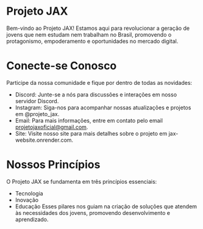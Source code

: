 # Projeto JAX

Bem-vindo ao Projeto JAX! Estamos aqui para revolucionar a geração de jovens que nem estudam nem trabalham no Brasil, promovendo o protagonismo, empoderamento e oportunidades no mercado digital.

# Conecte-se Conosco
Participe da nossa comunidade e fique por dentro de todas as novidades:

- Discord: Junte-se a nós para discussões e interações em nosso servidor Discord.
- Instagram: Siga-nos para acompanhar nossas atualizações e projetos em @projeto_jax.
- Email: Para mais informações, entre em contato pelo email projetojaxoficial@gmail.com.
- Site: Visite nosso site para mais detalhes sobre o projeto em jax-website.onrender.com.

# Nossos Princípios
O Projeto JAX se fundamenta em três princípios essenciais:

- Tecnologia
- Inovação
- Educação
Esses pilares nos guiam na criação de soluções que atendem às necessidades dos jovens, promovendo desenvolvimento e aprendizado.
